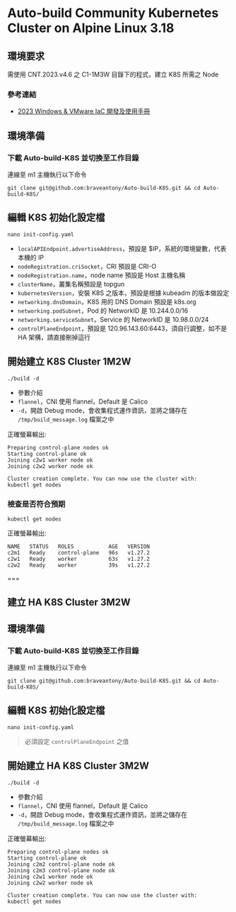 # Auto-build Community Kubernetes Cluster on Alpine Linux 3.18

## 環境要求

需使用 CNT.2023.v4.6 之 C1-1M3W 目錄下的程式，建立 K8S 所需之 Node

### 參考連結
- [2023 Windows & VMware IaC 開發及使用手冊](https://hackmd.io/@QI-AN/iac)

## 環境準備

### 下載 Auto-build-K8S 並切換至工作目錄

連線至 m1 主機執行以下命令

```
git clone git@github.com:braveantony/Auto-build-K8S.git && cd Auto-build-K8S/
```

## 編輯 K8S 初始化設定檔

```
nano init-config.yaml
```

- `localAPIEndpoint.advertiseAddress`，預設是 $IP，系統的環境變數，代表本機的 IP
- `nodeRegistration.criSocket`，CRI 預設是 CRI-O
- `nodeRegistration.name`，node name 預設是 Host 主機名稱
- `clusterName`，叢集名稱預設是 topgun
- `kubernetesVersion`，安裝 K8S 之版本，預設是根據 kubeadm 的版本做設定
- `networking.dnsDomain`，K8S 用的 DNS Domain 預設是 k8s.org
- `networking.podSubnet`，Pod 的 NetworkID 是 10.244.0.0/16
- `networking.serviceSubnet`，Service 的 NetworkID 是 10.98.0.0/24
- `controlPlaneEndpoint`，預設是 120.96.143.60:6443，須自行調整，如不是 HA 架構，請直接刪掉這行

## 開始建立 K8S Cluster 1M2W

```
./build -d
```

- 參數介紹
- `flannel`，CNI 使用 flannel，Default 是 Calico
- `-d`，開啟 Debug mode，會收集程式運作資訊，並將之儲存在 `/tmp/build_message.log` 檔案之中

正確螢幕輸出:
```
Preparing control-plane nodes ok
Starting control-plane ok
Joining c2w1 worker node ok
Joining c2w2 worker node ok

Cluster creation complete. You can now use the cluster with:
kubectl get nodes
```

### 檢查是否符合預期

```
kubectl get nodes
```

正確螢幕輸出:
```
NAME   STATUS   ROLES           AGE   VERSION
c2m1   Ready    control-plane   96s   v1.27.2
c2w1   Ready    worker          63s   v1.27.2
c2w2   Ready    worker          39s   v1.27.2
```

===

## 建立 HA K8S Cluster 3M2W

## 環境準備

### 下載 Auto-build-K8S 並切換至工作目錄

連線至 m1 主機執行以下命令

```
git clone git@github.com:braveantony/Auto-build-K8S.git && cd Auto-build-K8S/
```

## 編輯 K8S 初始化設定檔

```
nano init-config.yaml
```

> 必須設定 `controlPlaneEndpoint` 之值

## 開始建立 HA K8S Cluster 3M2W

```
./build -d
```

- 參數介紹
- `flannel`，CNI 使用 flannel，Default 是 Calico
- `-d`，開啟 Debug mode，會收集程式運作資訊，並將之儲存在 `/tmp/build_message.log` 檔案之中

正確螢幕輸出:
```
Preparing control-plane nodes ok
Starting control-plane ok
Joining c2m2 control-plane node ok
Joining c2m3 control-plane node ok
Joining c2w1 worker node ok
Joining c2w2 worker node ok

Cluster creation complete. You can now use the cluster with:
kubectl get nodes
```
